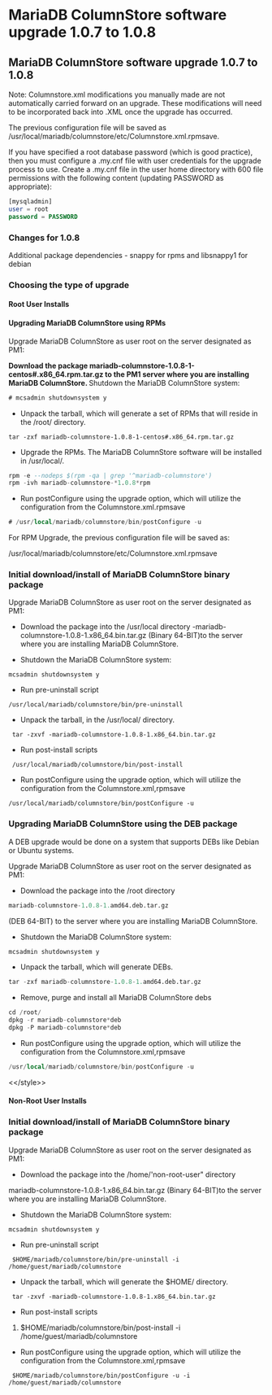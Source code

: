 # MariaDB ColumnStore software upgrade 1.0.7 to 1.0.8

## MariaDB ColumnStore software upgrade 1.0.7 to 1.0.8

Note: Columnstore.xml modifications you manually made are not automatically carried
forward on an upgrade. These modifications will need to be incorporated back into
.XML once the upgrade has occurred.

The previous configuration file will be saved as /usr/local/mariadb/columnstore/etc/Columnstore.xml.rpmsave.

If you have specified a root database password (which is good practice), then you must configure a .my.cnf file with user credentials for the upgrade process to use. Create a .my.cnf file in the user home directory with 600 file permissions with the following content (updating PASSWORD as appropriate):

```sql
[mysqladmin] 
user = root
password = PASSWORD
```

### Changes for 1.0.8

Additional package dependencies - snappy for rpms and libsnappy1 for debian

### Choosing the type of upgrade

#### Root User Installs

#### Upgrading MariaDB ColumnStore using RPMs

Upgrade MariaDB ColumnStore as user root on the server designated as PM1:

<strong> Download the package mariadb-columnstore-1.0.8-1-centos#.x86_64.rpm.tar.gz to the PM1 server where you are installing MariaDB ColumnStore.
</strong> Shutdown the MariaDB ColumnStore system:

```sql
# mcsadmin shutdownsystem y
```

- Unpack the tarball, which will generate a set of RPMs that will reside in the /root/ directory.

`tar -zxf mariadb-columnstore-1.0.8-1-centos#.x86_64.rpm.tar.gz`

- Upgrade the RPMs. The MariaDB ColumnStore software will be installed in /usr/local/.

```sql
rpm -e --nodeps $(rpm -qa | grep '^mariadb-columnstore')
rpm -ivh mariadb-columnstore-*1.0.8*rpm
```

- Run postConfigure using the upgrade option, which will utilize the configuration from
the Columnstore.xml.rpmsave

```sql
# /usr/local/mariadb/columnstore/bin/postConfigure -u
```

For RPM Upgrade, the previous configuration file will be saved as:

/usr/local/mariadb/columnstore/etc/Columnstore.xml.rpmsave

### Initial download/install of MariaDB ColumnStore binary package

Upgrade MariaDB ColumnStore as user root on the server designated as PM1:

- Download the package into the /usr/local directory
-mariadb-columnstore-1.0.8-1.x86_64.bin.tar.gz (Binary 64-BIT)to the
server where you are installing MariaDB ColumnStore.

- Shutdown the MariaDB ColumnStore system:

`mcsadmin shutdownsystem y`

- Run pre-uninstall script

`/usr/local/mariadb/columnstore/bin/pre-uninstall`

- Unpack the tarball, in the /usr/local/ directory.

` tar -zxvf -mariadb-columnstore-1.0.8-1.x86_64.bin.tar.gz`

- Run post-install scripts

` /usr/local/mariadb/columnstore/bin/post-install`

- Run postConfigure using the upgrade option, which will utilize the configuration from
the Columnstore.xml,rpmsave

`/usr/local/mariadb/columnstore/bin/postConfigure -u`

### Upgrading MariaDB ColumnStore using the DEB package

A DEB upgrade would be done on a system that supports DEBs like Debian or Ubuntu
systems.

Upgrade MariaDB ColumnStore as user root on the server designated as PM1:

- Download the package into the /root directory

```sql
mariadb-columnstore-1.0.8-1.amd64.deb.tar.gz
```

(DEB 64-BIT) to the server where you are installing MariaDB ColumnStore.

- Shutdown the MariaDB ColumnStore system:

```sql
mcsadmin shutdownsystem y
```

- Unpack the tarball, which will generate DEBs.

```sql
tar -zxf mariadb-columnstore-1.0.8-1.amd64.deb.tar.gz
```

- Remove, purge and install all MariaDB ColumnStore debs

```sql
cd /root/
dpkg -r mariadb-columnstore*deb
dpkg -P mariadb-columnstore*deb
```

- Run postConfigure using the upgrade option, which will utilize the
configuration from the Columnstore.xml,rpmsave

```sql
/usr/local/mariadb/columnstore/bin/postConfigure -u
```

&lt;&lt;/style&gt;&gt;

#### Non-Root User Installs

### Initial download/install of MariaDB ColumnStore binary package

Upgrade MariaDB ColumnStore as user root on the server designated as PM1:

- Download the package into the /home/'non-root-user" directory

mariadb-columnstore-1.0.8-1.x86_64.bin.tar.gz (Binary 64-BIT)to the
server where you are installing MariaDB ColumnStore.

- Shutdown the MariaDB ColumnStore system:

`mcsadmin shutdownsystem y`

- Run pre-uninstall script

` $HOME/mariadb/columnstore/bin/pre-uninstall -i /home/guest/mariadb/columnstore`

- Unpack the tarball, which will generate the $HOME/ directory.

` tar -zxvf -mariadb-columnstore-1.0.8-1.x86_64.bin.tar.gz`

- Run post-install scripts 
<ol start="1"><li>$HOME/mariadb/columnstore/bin/post-install -i /home/guest/mariadb/columnstore<code>
</code></li></ol>

- Run postConfigure using the upgrade option, which will utilize the configuration from
the Columnstore.xml,rpmsave

` $HOME/mariadb/columnstore/bin/postConfigure -u -i /home/guest/mariadb/columnstore`